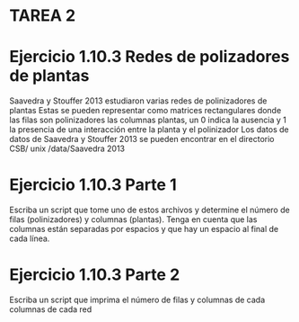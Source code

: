 

#   TAREA 2
# Ejercicio 1.10.3 Redes de polizadores de plantas
Saavedra y Stouffer 2013 estudiaron varias redes de polinizadores de plantas Estas se pueden representar como matrices rectangulares donde las filas son polinizadores
las columnas plantas, un 0 indica la ausencia y 1 la presencia de una interacción entre la planta y el polinizador Los datos de datos de Saavedra y Stouffer 2013 
se pueden encontrar en el directorio CSB/ unix /data/Saavedra 2013


# Ejercicio 1.10.3 Parte 1
Escriba un script que tome uno de estos archivos y determine el número de filas (polinizadores) y columnas (plantas). 
Tenga en cuenta que las columnas están separadas por espacios y que hay un espacio al final de cada línea.


# Ejercicio 1.10.3 Parte 2
Escriba un script que imprima el número de filas y columnas de cada columnas de cada red
